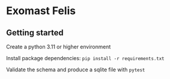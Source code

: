 # Exomast Felis


## Getting started

Create a python 3.11 or higher environment

Install package dependencies: `pip install -r requirements.txt`

Validate the schema and produce a sqlite file with `pytest`